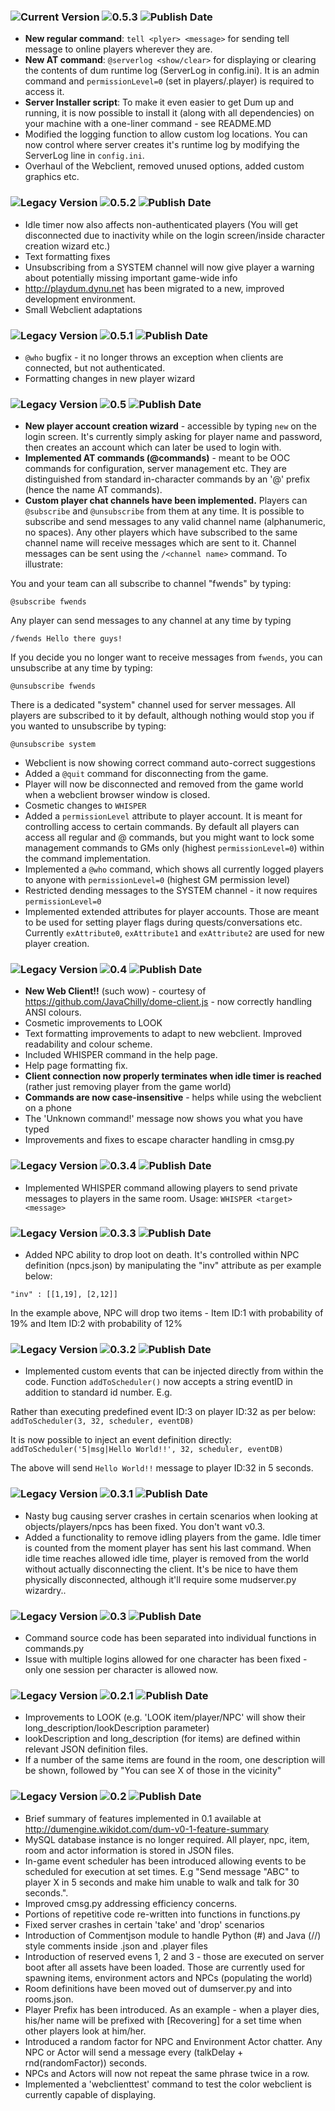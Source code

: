 ### ![Current Version](https://img.shields.io/badge/%20-Current%20Version-green.svg) ![0.5.3](https://img.shields.io/badge/%20-0.5.3-lightgrey.svg) ![Publish Date](https://img.shields.io/badge/12%20FEB%202019-lightgrey.svg)
- **New regular command**: `tell <plyer> <message>` for sending tell message to online players wherever they are.
- **New AT command**: `@serverlog <show/clear>` for displaying or clearing the contents of dum runtime log (ServerLog in config.ini). It is an admin command and `permissionLevel=0` (set in players/<name>.player) is required to access it.  
- **Server Installer script**: To make it even easier to get Dum up and running, it is now possible to install it (along with all dependencies) on your machine with a one-liner command - see README.MD
- Modified the logging function to allow custom log locations. You can now control where server creates it's runtime log by modifying the ServerLog line in `config.ini`.
- Overhaul of the Webclient, removed unused options, added custom graphics etc.

### ![Legacy Version](https://img.shields.io/badge/%20-Legacy%20Version-orange.svg) ![0.5.2](https://img.shields.io/badge/%20-0.5.2-lightgrey.svg) ![Publish Date](https://img.shields.io/badge/26%20JAN%202019-lightgrey.svg)
- Idle timer now also affects non-authenticated players (You will get disconnected due to inactivity while on the login screen/inside character creation wizard etc.)
- Text formatting fixes
- Unsubscribing from a SYSTEM channel will now give player a warning about potentially missing important game-wide info
- http://playdum.dynu.net has been migrated to a new, improved development environment.
- Small Webclient adaptations 

### ![Legacy Version](https://img.shields.io/badge/%20-Legacy%20Version-orange.svg) ![0.5.1](https://img.shields.io/badge/%20-0.5.1-lightgrey.svg) ![Publish Date](https://img.shields.io/badge/14%20JAN%202019-lightgrey.svg)
- `@who` bugfix - it no longer throws an exception when clients are connected, but not authenticated.
- Formatting changes in new player wizard

### ![Legacy Version](https://img.shields.io/badge/%20-Legacy%20Version-orange.svg) ![0.5](https://img.shields.io/badge/%20-0.5-lightgrey.svg) ![Publish Date](https://img.shields.io/badge/14%20JAN%202019-lightgrey.svg)
- **New player account creation wizard** - accessible by typing `new` on the login screen. It's currently simply asking for player name and password, then creates an account which can later be used to login with.
- **Implemented AT commands (@commands)** - meant to be OOC commands for configuration, server management etc. They are distinguished from standard in-character commands by an '@' prefix (hence the name AT commands).
- **Custom player chat channels have been implemented.** Players can `@subscribe` and `@unsubscribe` from them at any time. It is possible to subscribe and send messages to any valid channel name (alphanumeric, no spaces). Any other players which have subscribed to the same channel name will receive messages which are sent to it. Channel messages can be sent using the `/<channel name>` command. To illustrate:

You and your team can all subscribe to channel "fwends" by typing:

`@subscribe fwends`

Any player can send messages to any channel at any time by typing

`/fwends Hello there guys!`

If you decide you no longer want to receive messages from `fwends`, you can unsubscribe at any time by typing:

`@unsubscribe fwends`

There is a dedicated "system" channel used for server messages. All players are subscribed to it by default, although nothing would stop you if you wanted to unsubscribe by typing:

`@unsubscribe system`

- Webclient is now showing correct command auto-correct suggestions
- Added a `@quit` command for disconnecting from the game.
- Player will now be disconnected and removed from the game world when a webclient browser window is closed.	
- Cosmetic changes to `WHISPER`
- Added a `permissionLevel` attribute to player account. It is meant for controlling access to certain commands. By default all players can access all regular and @ commands, but you might want to lock some management commands to GMs only (highest `permissionLevel=0`) within the command implementation.
- Implemented a `@who` command, which shows all currently logged players to anyone with `permissionLevel=0` (highest GM permission level)
- Restricted dending messages to the SYSTEM channel - it now requires `permissionLevel=0`
- Implemented extended attributes for player accounts. Those are meant to be used for setting player flags during  quests/conversations etc. Currently `exAttribute0`, `exAttribute1` and `exAttribute2` are used for new player creation.




### ![Legacy Version](https://img.shields.io/badge/%20-Current%20Version-orange.svg) ![0.4](https://img.shields.io/badge/%20-0.4-lightgrey.svg) ![Publish Date](https://img.shields.io/badge/12%20JAN%202019-lightgrey.svg)
- **New Web Client!!** (such wow) - courtesy of https://github.com/JavaChilly/dome-client.js - now correctly handling ANSI colours.
- Cosmetic improvements to LOOK
- Text formatting improvements to adapt to new webclient. Improved readability and colour scheme.
- Included WHISPER command in the help page.
- Help page formatting fix.
- **Client connection now properly terminates when idle timer is reached** (rather just removing player from the game world)
- **Commands are now case-insensitive** - helps while using the webclient on a phone
- The 'Unknown command!' message now shows you what you have typed
- Improvements and fixes to escape character handling in cmsg.py

### ![Legacy Version](https://img.shields.io/badge/%20-Legacy%20Version-orange.svg) ![0.3.4](https://img.shields.io/badge/%20-0.3.4-lightgrey.svg) ![Publish Date](https://img.shields.io/badge/21%20DEC%202018-lightgrey.svg)
- Implemented WHISPER command allowing players to send private messages to players in the same room. Usage: `WHISPER <target> <message>`

### ![Legacy Version](https://img.shields.io/badge/%20-Legacy%20Version-orange.svg) ![0.3.3](https://img.shields.io/badge/%20-0.3.3-lightgrey.svg) ![Publish Date](https://img.shields.io/badge/19%20DEC%202018-lightgrey.svg)
- Added NPC ability to drop loot on death. It's controlled within NPC definition (npcs.json) by manipulating the "inv" attribute as per example below:

```
"inv" : [[1,19], [2,12]]
```

In the example above, NPC will drop two items - Item ID:1 with probability of 19% and Item ID:2 with probability of 12%

### ![Legacy Version](https://img.shields.io/badge/%20-Legacy%20Version-orange.svg) ![0.3.2](https://img.shields.io/badge/%20-0.3.2-lightgrey.svg) ![Publish Date](https://img.shields.io/badge/18%20DEC%202018-lightgrey.svg)
- Implemented custom events that can be injected directly from within the code. Function `addToScheduler()` now accepts a string eventID in addition to standard id number. E.g.

Rather than executing predefined event ID:3 on player ID:32 as per below: <br/>
`addToScheduler(3, 32, scheduler, eventDB)`<br/>

It is now possible to inject an event definition directly: <br/>
`addToScheduler('5|msg|Hello World!!', 32, scheduler, eventDB)` <br/>

The above will send `Hello World!!` message to player ID:32 in 5 seconds.

### ![Legacy Version](https://img.shields.io/badge/%20-Legacy%20Version-orange.svg) ![0.3.1](https://img.shields.io/badge/%20-0.3.1-lightgrey.svg) ![Publish Date](https://img.shields.io/badge/14%20DEC%202018-lightgrey.svg)
- Nasty bug causing server crashes in certain scenarios when looking at objects/players/npcs has been fixed. You don't want v0.3.
- Added a functionality to remove idling players from the game. Idle timer is counted from the moment player has sent his last command. When idle time reaches allowed idle time, player is removed from the world without actually disconnecting the client. It's be nice to have them physically disconnected, although it'll require some mudserver.py wizardry..

### ![Legacy Version](https://img.shields.io/badge/%20-Legacy%20Version-orange.svg) ![0.3](https://img.shields.io/badge/%20-0.3-lightgrey.svg) ![Publish Date](https://img.shields.io/badge/14%20DEC%202018-lightgrey.svg)
- Command source code has been separated into individual functions in commands.py
- Issue with multiple logins allowed for one character has been fixed - only one session per character is allowed now.

### ![Legacy Version](https://img.shields.io/badge/%20-Legacy%20Version-orange.svg) ![0.2.1](https://img.shields.io/badge/%20-0.2.1-lightgrey.svg) ![Publish Date](https://img.shields.io/badge/10%20DEC%202018-lightgrey.svg)
- Improvements to LOOK (e.g. 'LOOK item/player/NPC' will show their long_description/lookDescription parameter)
- lookDescription and long_description (for items) are defined within relevant JSON definition files.
- If a number of the same items are found in the room, one description will be shown, followed by "You can see X of those in the vicinity"

### ![Legacy Version](https://img.shields.io/badge/%20-Legacy%20Version-orange.svg) ![0.2](https://img.shields.io/badge/%20-0.2-lightgrey.svg) ![Publish Date](https://img.shields.io/badge/5%20DEC%202018-lightgrey.svg)
- Brief summary of features implemented in 0.1 available at http://dumengine.wikidot.com/dum-v0-1-feature-summary
- MySQL database instance is no longer required. All player, npc, item, room and actor information is stored in JSON files.
- In-game event scheduler has been introduced allowing events to be scheduled for execution at set times. E.g "Send message "ABC" to player X in 5 seconds and make him unable to walk and talk for 30 seconds.".
- Improved cmsg.py addressing efficiency concerns.
- Portions of repetitive code re-written into functions in functions.py
- Fixed server crashes in certain 'take' and 'drop' scenarios
- Introduction of Commentjson module to handle Python (#) and Java (//) style comments inside .json and .player files
- Introduction of reserved evens 1, 2 and 3 - those are executed on server boot after all assets have been loaded. Those are currently used for spawning items, environment actors and NPCs (populating the world)
- Room definitions have been moved out of dumserver.py and into rooms.json.
- Player Prefix has been introduced. As an example - when a player dies, his/her name will be prefixed with [Recovering] for a set time when other players look at him/her.
- Introduced a random factor for NPC and Environment Actor chatter. Any NPC or Actor will send a message every (talkDelay + rnd(randomFactor)) seconds.
- NPCs and Actors will now not repeat the same phrase twice in a row.
- Implemented a 'webclienttest' command to test the color webclient is currently capable of displaying.

